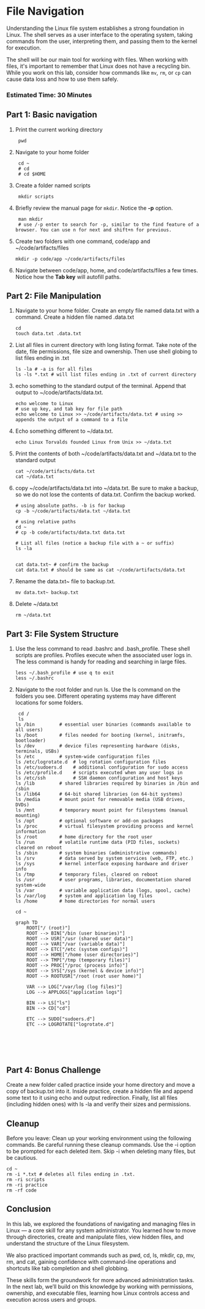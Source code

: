 # File Navigation

Understanding the Linux file system establishes a strong foundation in Linux. 
The shell serves as a user interface to the operating system, taking commands from the user, interpreting them, and passing them to the kernel for execution.

The shell will be our main tool for working with files. When working with files, it's important to remember that Linux does not have a recycling bin. 
While you work on this lab, consider how commands like `mv`, `rm`, or `cp` can cause data loss and how to use them safely. 

### Estimated Time: 30 Minutes


## Part 1: Basic navigation

1. Print the current working directory
   ```
    pwd
   ```
2. Navigate to your home folder
   ```
    cd ~
    # cd
    # cd $HOME
   ```
3. Create a folder named scripts
   ```
    mkdir scripts
   ```
4. Briefly review the manual page for `mkdir`. Notice the **-p** option.
   ```
    man mkdir
    # use /-p enter to search for -p, similar to the find feature of a browser. You can use n for next and shift+n for previous.
   ```
5. Create two folders with one command, code/app and ~/code/artifacts/files
    ```
    mkdir -p code/app ~/code/artifacts/files
    ```

6. Navigate between code/app, home, and code/artifacts/files a few times. Notice how the **Tab key** will autofill paths.


## Part 2: File Manipulation 

1. Navigate to your home folder. Create an empty file named data.txt with a command. Create a hidden file named .data.txt
    ```
    cd
    touch data.txt .data.txt
    ```
2. List all files in current directory with long listing format. Take note of the date, file permissions, file size and ownership. Then use shell globing to list files ending in .txt
    ```
    ls -la # -a is for all files
    ls -ls *.txt # will list files ending in .txt of current directory
    ```
3. echo something to the standard output of the terminal. Append that output to ~/code/artifacts/data.txt. 
    ```
    echo welcome to Linux
    # use up key, and tab key for file path
    echo welcome to Linux >> ~/code/artifacts/data.txt # using >> appends the output of a command to a file
    ```
4. Echo something different to ~/data.txt. 
    ```
    echo Linux Torvalds founded Linux from Unix >> ~/data.txt
    ```
5. Print the contents of both ~/code/artifacts/data.txt and ~/data.txt to the standard output
    ```
    cat ~/code/artifacts/data.txt
    cat ~/data.txt
    ```
    
6. copy ~/code/artifacts/data.txt into ~/data.txt. Be sure to make a backup, so we do not lose the contents of data.txt. Confirm the backup worked.
    ```
    # using absolute paths. -b is for backup
    cp -b ~/code/artifacts/data.txt ~/data.txt

    # using relative paths
    cd ~
    # cp -b code/artifacts/data.txt data.txt

    # List all files (notice a backup file with a ~ or suffix)
    ls -la


    cat data.txt~ # confirm the backup
    cat data.txt # should be same as cat ~/code/artifacts/data.txt
    ```
7. Rename the data.txt~ file to backup.txt.
    ```
    mv data.txt~ backup.txt
    ```

8. Delete ~/data.txt
    ```
    rm ~/data.txt
    ```

## Part 3: File System Structure
    
1. Use the less command to read .bashrc and .bash_profile. These shell scripts are profiles. Profiles execute when the associated user logs in. The less command is handy for reading and searching in large files.
    ```
    less ~/.bash_profile # use q to exit
    less ~/.bashrc
    ```
2. Navigate to the root folder and run ls. Use the ls command on the folders you see. Different operating systems may have different locations for some folders.
   ```
    cd /
    ls
   ls /bin         # essential user binaries (commands available to all users)
   ls /boot        # files needed for booting (kernel, initramfs, bootloader)
   ls /dev         # device files representing hardware (disks, terminals, USBs)
   ls /etc         # system-wide configuration files
   ls /etc/logrotate.d  # log rotation configuration files
   ls /etc/sudoers.d    # additional configuration for sudo access
   ls /etc/profile.d    # scripts executed when any user logs in
   ls /etc/ssh          # SSH daemon configuration and host keys
   ls /lib         # shared libraries required by binaries in /bin and /sbin
   ls /lib64       # 64-bit shared libraries (on 64-bit systems)
   ls /media       # mount point for removable media (USB drives, DVDs)
   ls /mnt         # temporary mount point for filesystems (manual mounting)
   ls /opt         # optional software or add-on packages
   ls /proc        # virtual filesystem providing process and kernel information
   ls /root        # home directory for the root user
   ls /run         # volatile runtime data (PID files, sockets) cleared on reboot
   ls /sbin        # system binaries (administrative commands)
   ls /srv         # data served by system services (web, FTP, etc.)
   ls /sys         # kernel interface exposing hardware and driver info
   ls /tmp         # temporary files, cleared on reboot
   ls /usr         # user programs, libraries, documentation shared system-wide
   ls /var         # variable application data (logs, spool, cache)
   ls /var/log     # system and application log files                               
   ls /home        # home directories for normal users

   cd ~

   ```

   ```mermaid
   graph TD
       ROOT["/ (root)"]
       ROOT --> BIN["/bin (user binaries)"]
       ROOT --> USR["/usr (shared user data)"]
       ROOT --> VAR["/var (variable data)"]
       ROOT --> ETC["/etc (system configs)"]
       ROOT --> HOME["/home (user directories)"]
       ROOT --> TMP["/tmp (temporary files)"]
       ROOT --> PROC["/proc (process info)"]
       ROOT --> SYS["/sys (kernel & device info)"]
       ROOT --> ROOTUSR["/root (root user home)"]
   
       VAR --> LOG["/var/log (log files)"]
       LOG --> APPLOGS["application logs"]
   
       BIN --> LS["ls"]
       BIN --> CD["cd"]
   
       ETC --> SUDO["sudoers.d"]
       ETC --> LOGROTATE["logrotate.d"]

   

       


   ```

## Part 4: Bonus Challenge

Create a new folder called practice inside your home directory and move a copy of backup.txt into it.
Inside practice, create a hidden file and append some text to it using echo and output redirection.
Finally, list all files (including hidden ones) with ls -la and verify their sizes and permissions.

## Cleanup
Before you leave: Clean up your working environment using the following commands.
Be careful running these cleanup commands. Use the -i option to be prompted for each deleted item. Skip -i when deleting many files, but be cautious.
```
cd ~
rm -i *.txt # deletes all files ending in .txt. 
rm -ri scripts
rm -ri practice
rm -rf code
```

## Conclusion
In this lab, we explored the foundations of navigating and managing files in Linux — a core skill for any system administrator. You learned how to move through directories, create and manipulate files, view hidden files, and understand the structure of the Linux filesystem.

We also practiced important commands such as pwd, cd, ls, mkdir, cp, mv, rm, and cat, gaining confidence with command-line operations and shortcuts like tab completion and shell globbing.

These skills form the groundwork for more advanced administration tasks. In the next lab, we’ll build on this knowledge by working with permissions, ownership, and executable files, learning how Linux controls access and execution across users and groups.
